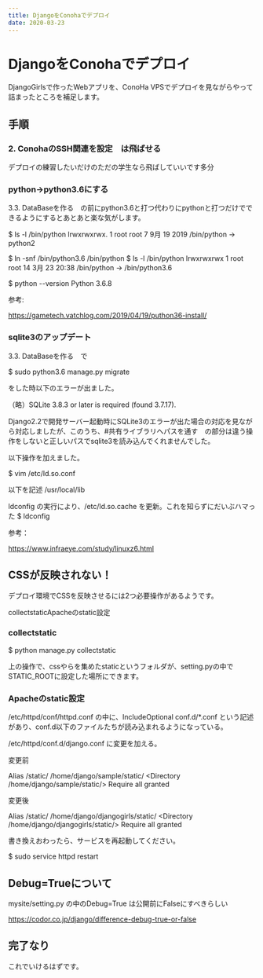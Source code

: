 ```yaml
---
title: DjangoをConohaでデプロイ
date: 2020-03-23
---
```


# DjangoをConohaでデプロイ

DjangoGirlsで作ったWebアプリを、ConoHa VPSでデプロイを見ながらやって詰まったところを補足します。

## 手順

### 2. ConohaのSSH関連を設定　は飛ばせる

デプロイの練習したいだけのただの学生なら飛ばしていいです多分

### python→python3.6にする

3.3. DataBaseを作る　の前にpython3.6と打つ代わりにpythonと打つだけでできるようにするとあとあと楽な気がします。

$ ls -l /bin/python
lrwxrwxrwx. 1 root root 7  9月 19  2019 /bin/python -> python2

$ ln -snf /bin/python3.6 /bin/python
$ ls -l /bin/python
lrwxrwxrwx 1 root root 14  3月 23 20:38 /bin/python -> /bin/python3.6

$ python --version
Python 3.6.8

参考:

https://gametech.vatchlog.com/2019/04/19/puthon36-install/

### sqlite3のアップデート

3.3. DataBaseを作る　で

$ sudo python3.6 manage.py migrate

をした時以下のエラーが出ました。

（略）SQLite 3.8.3 or later is required (found 3.7.17).

Django2.2で開発サーバー起動時にSQLite3のエラーが出た場合の対応を見ながら対応しましたが、このうち、#共有ライブラリへパスを通す　の部分は違う操作をしないと正しいパスでsqlite3を読み込んでくれませんでした。

以下操作を加えました。

$ vim /etc/ld.so.conf

以下を記述
/usr/local/lib 

ldconfig の実行により、/etc/ld.so.cache を更新。これを知らずにだいぶハマった
$ ldconfig

参考：

https://www.infraeye.com/study/linuxz6.html

## CSSが反映されない！

デプロイ環境でCSSを反映させるには2つ必要操作があるようです。

collectstaticApacheのstatic設定

### collectstatic

$ python manage.py collectstatic

上の操作で、cssやらを集めたstaticというフォルダが、setting.pyの中でSTATIC_ROOTに設定した場所にできます。

### Apacheのstatic設定

/etc/httpd/conf/httpd.conf の中に、IncludeOptional conf.d/*.conf という記述があり、conf.d以下のファイルたちが読み込まれるようになっている。

/etc/httpd/conf.d/django.conf に変更を加える。

変更前

Alias /static/ /home/django/sample/static/
<Directory /home/django/sample/static/>
    Require all granted
</Directory>

変更後

Alias /static/ /home/django/djangogirls/static/
<Directory /home/django/djangogirls/static/>
    Require all granted
</Directory>

書き換えおわったら、サービスを再起動してください。

$ sudo service httpd restart

## Debug=Trueについて

mysite/setting.py の中のDebug=True は公開前にFalseにすべきらしい

https://codor.co.jp/django/difference-debug-true-or-false

## 完了なり

これでいけるはずです。
